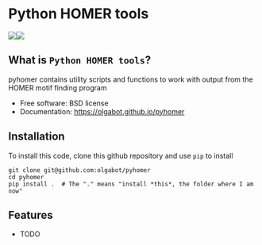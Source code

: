 # Python HOMER tools

[![](https://img.shields.io/travis/olgabot/pyhomer.svg)](https://travis-ci.org/olgabot/pyhomer)[![](https://img.shields.io/pypi/v/pyhomer.svg)](https://pypi.python.org/pypi/pyhomer)

## What is `Python HOMER tools`?

pyhomer contains utility scripts and functions to work with output from the HOMER motif finding program

* Free software: BSD license
* Documentation: https://olgabot.github.io/pyhomer

## Installation

To install this code, clone this github repository and use `pip` to install

    git clone git@github.com:olgabot/pyhomer
    cd pyhomer
    pip install .  # The "." means "install *this*, the folder where I am now"


## Features

* TODO
